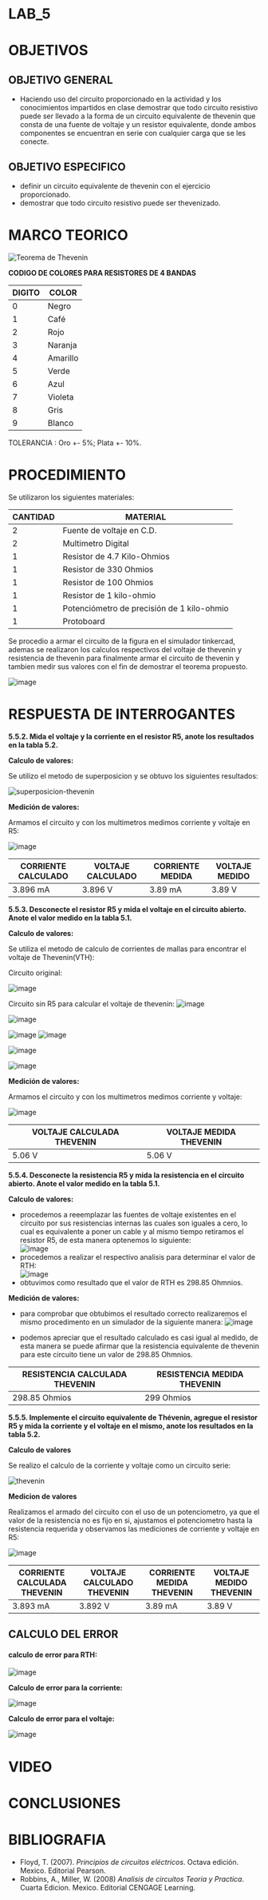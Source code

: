 # LAB_5

# OBJETIVOS

## OBJETIVO GENERAL 
- Haciendo uso del circuito proporcionado en la actividad y los conocimientos impartidos en clase demostrar que todo circuito resistivo puede ser llevado a la forma de un circuito equivalente de thevenin que consta de una fuente de voltaje y un resistor equivalente, donde ambos componentes se encuentran en serie con cualquier carga que se les conecte.

## OBJETIVO ESPECIFICO
- definir un circuito equivalente de thevenin con el ejercicio proporcionado.
- demostrar que todo circuito resistivo puede ser thevenizado.

# MARCO TEORICO

![Teorema de Thevenin](https://user-images.githubusercontent.com/93361435/147798351-741194ce-f083-4f11-aa0f-d91f0a9dca22.jpg)


**CODIGO DE COLORES PARA RESISTORES DE 4 BANDAS** 

| DIGITO | COLOR |
|--------|------------|
| 0 | Negro |
| 1 | Café |
| 2 | Rojo |
| 3 | Naranja |
| 4 | Amarillo |
| 5 | Verde |
| 6 | Azul |
| 7 | Violeta |
| 8 | Gris |
| 9 | Blanco |

TOLERANCIA : Oro +- 5%; Plata +- 10%.


# PROCEDIMIENTO

Se utilizaron los siguientes materiales: 

| CANTIDAD | MATERIAL |
|--------|------------|
| 2 | Fuente de voltaje en C.D. |
| 2 | Multimetro Digital |
| 1 | Resistor de 4.7 Kilo-Ohmios |
| 1 | Resistor de 330 Ohmios |
| 1 | Resistor de 100 Ohmios |
| 1 | Resistor de 1 kilo-ohmio |
| 1 | Potenciómetro de precisión de 1 kilo-ohmio |
| 1 | Protoboard |

Se procedio a armar el circuito de la figura en el simulador tinkercad, ademas se realizaron los calculos respectivos del voltaje de thevenin y resistencia de thevenin para finalmente armar el circuito de thevenin y tambien medir sus valores con el fin de demostrar el teorema propuesto. 

![image](https://user-images.githubusercontent.com/93361435/147798424-3b15c131-5b2b-418c-a979-e3f5db79d543.png)





# RESPUESTA DE INTERROGANTES 

**5.5.2. Mida el voltaje y la corriente en el resistor R5, anote los resultados en la tabla 5.2.**

**Calculo de valores:**

Se utilizo el metodo de superposicion y se obtuvo los siguientes resultados: 

![superposicion-thevenin](https://user-images.githubusercontent.com/93361435/148452795-f50be373-3bff-4c3c-8745-61d963037923.png)

**Medición de valores:**

Armamos el circuito y con los multimetros medimos corriente y voltaje en R5: 

![image](https://user-images.githubusercontent.com/93361435/148446297-41ac113a-79df-413f-bd3e-4932ccc5b91b.png)


| CORRIENTE CALCULADO | VOLTAJE CALCULADO | CORRIENTE MEDIDA | VOLTAJE MEDIDO |
|--------|------------|--------|------------|
| 3.896 mA| 3.896 V | 3.89 mA| 3.89 V|


**5.5.3. Desconecte el resistor R5 y mida el voltaje en el circuito abierto. Anote el valor medido en la tabla 5.1.**

**Calculo de valores:**

Se utiliza el metodo de calculo de corrientes de mallas para encontrar el voltaje de Thevenin(VTH):

Circuito original:

![image](https://user-images.githubusercontent.com/93561706/148723289-9e209013-5727-4159-8f58-32f382bbe548.png)

Circuito sin R5 para calcular el voltaje de thevenin:
![image](https://user-images.githubusercontent.com/93561706/148723346-45f71ce6-cdb8-406a-ae93-6cc4625a7e43.png)

![image](https://user-images.githubusercontent.com/93561706/148723368-c0ef924f-71dc-4c39-9f31-66e8dd718c75.png)

![image](https://user-images.githubusercontent.com/93561706/148722546-36d10493-536e-4ae8-9952-bb075e58b825.png)
![image](https://user-images.githubusercontent.com/93561706/148722600-a4834929-196b-49f1-bafd-07862af939be.png)

![image](https://user-images.githubusercontent.com/93561706/148722605-f3c0b406-f7e5-4eb5-9ea9-7a4a4b216390.png)

![image](https://user-images.githubusercontent.com/93561706/148722638-89d131e5-7eea-4ab0-b033-a08d26b661de.png)

**Medición de valores:**

Armamos el circuito y con los multimetros medimos corriente y voltaje: 

![image](https://user-images.githubusercontent.com/93561706/148724369-2ddff113-8f07-4930-93ef-0b497db74dcd.png)


| VOLTAJE CALCULADA THEVENIN | VOLTAJE MEDIDA THEVENIN |
|--------|------------|
| 5.06 V | 5.06 V |

**5.5.4. Desconecte la resistencia R5 y mida la resistencia en el circuito abierto. Anote el valor medido en la tabla 5.1.**

**Calculo de valores:**
- procedemos a reeemplazar las fuentes de voltaje existentes en el circuito por sus resistencias internas las cuales son iguales a cero, lo cual es equivalente a poner un cable y al mismo tiempo retiramos el resistor R5, de esta manera optenemos lo siguiente:  
![image](https://user-images.githubusercontent.com/93398718/148318153-8b1784d3-d37b-4699-87b8-5d95f872b2ad.png)  
- procedemos a realizar el respectivo analisis para determinar el valor de RTH:  
![image](https://user-images.githubusercontent.com/93398718/148319636-e5154ffa-ea88-41a9-bce6-ce3b05781fe4.png)  
- obtuvimos como resultado que el valor de RTH es 298.85 Ohmnios.

**Medición de valores:**
- para comprobar que obtubimos el resultado correcto realizaremos el mismo procedimento en un simulador de la siguiente manera:
![image](https://user-images.githubusercontent.com/93398718/148320367-c37c0c16-e4cd-44af-a3ae-90ae73950761.png)  

- podemos apreciar que el resultado calculado es casi igual al medido, de esta manera se puede afirmar que la resistencia equivalente de thevenin para este circuito tiene un valor de 298.85 Ohmnios. 

| RESISTENCIA CALCULADA THEVENIN | RESISTENCIA MEDIDA THEVENIN |
|--------|------------|
| 298.85 Ohmios | 299 Ohmios |

**5.5.5. Implemente el circuito equivalente de Thévenin, agregue el resistor R5 y mida la corriente y el voltaje en el mismo, anote los resultados en la tabla 5.2.**

**Calculo de valores** 

Se realizo el calculo de la corriente y voltaje como un circuito serie: 

![thevenin](https://user-images.githubusercontent.com/93361435/148661712-79826f25-15ed-408e-bf36-85e9ee2c6773.png)

**Medicion de valores**

Realizamos el armado del circuito con el uso de un potenciometro, ya que el valor de la resistencia no es fijo en si, ajustamos el potenciometro hasta la resistencia requerida y observamos las mediciones de corriente y voltaje en R5: 

 ![image](https://user-images.githubusercontent.com/93361435/148441801-ef223e77-22d8-4272-ad69-df1357e68cf4.png)

| CORRIENTE CALCULADA THEVENIN | VOLTAJE CALCULADO THEVENIN | CORRIENTE MEDIDA THEVENIN | VOLTAJE MEDIDO THEVENIN |
|--------|------------|--------|------------|
| 3.893 mA | 3.892 V | 3.89 mA | 3.89 V |

## CALCULO DEL ERROR 

#### calculo de error para RTH:
![image](https://user-images.githubusercontent.com/93398718/148321321-cf661522-f9fc-4ce1-a6fb-11eca1dac6f8.png)  

**Calculo de error para la corriente:**

![image](https://user-images.githubusercontent.com/93361435/148453196-baf6b460-d1eb-41fb-84a0-0827e9c72fc8.png)

**Calculo de error para el voltaje:**

![image](https://user-images.githubusercontent.com/93361435/148453291-8dfaf683-a6a9-41b6-ad7c-92ae26630b86.png)

# VIDEO


# CONCLUSIONES


# BIBLIOGRAFIA

- Floyd, T. (2007). *Principios de circuitos eléctricos*. Octava edición. Mexico. Editorial Pearson.
- Robbins, A., Miller, W. (2008) *Analisis de circuitos Teoria y Practica*. Cuarta Edicion. Mexico. Editorial CENGAGE Learning.

